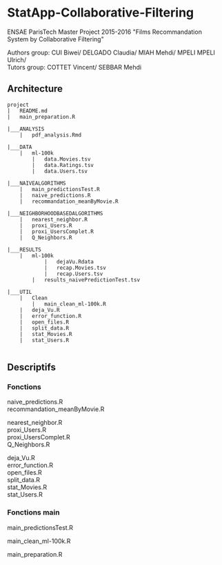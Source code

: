 # StatApp-Collaborative-Filtering
ENSAE ParisTech Master Project 2015-2016 "Films Recommandation System by Collaborative Filtering" 

Authors group: CUI Biwei/ DELGADO Claudia/ MIAH Mehdi/ MPELI MPELI Ulrich/ <br />
Tutors group: COTTET Vincent/ SEBBAR Mehdi

## Architecture

```
project
|   README.md
|   main_preparation.R

|___ANALYSIS
    |   pdf_analysis.Rmd

|___DATA
    |   ml-100k
        |   data.Movies.tsv
        |   data.Ratings.tsv
        |   data.Users.tsv
        
|___NAIVEALGORITHMS
    |   main_predictionsTest.R
    |   naive_predictions.R
    |   recommandation_meanByMovie.R
    
|___NEIGHBORHOODBASEDALGORITHMS
    |   nearest_neighbor.R
    |   proxi_Users.R
    |   proxi_UsersComplet.R
    |   Q_Neighbors.R
    
|___RESULTS
    |   ml-100k
    		|   dejaVu.Rdata
    		|   recap.Movies.tsv
    		|   recap.Users.tsv
	  	|   results_naivePredictionTest.tsv

|___UTIL
    |   Clean
        |   main_clean_ml-100k.R
    |   deja_Vu.R    
    |   error_function.R
    |   open_files.R
    |   split_data.R
    |   stat_Movies.R
    |   stat_Users.R
    
```

## Descriptifs

### Fonctions

naive_predictions.R <br />
recommandation_meanByMovie.R <br />

nearest_neighbor.R <br />
proxi_Users.R <br />
proxi_UsersComplet.R <br />
Q_Neighbors.R <br />

deja_Vu.R <br />
error_function.R <br />
open_files.R <br />
split_data.R <br />
stat_Movies.R <br />
stat_Users.R <br />
	
### Fonctions main

main_predictionsTest.R <br />

main_clean_ml-100k.R  <br />

main_preparation.R
